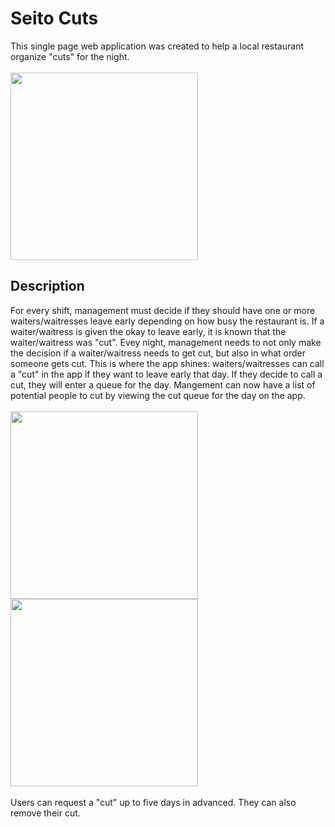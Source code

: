 # Seito Cuts
This single page web application was created to help a local restaurant organize "cuts" for the night.<br/>
<br/>
<img height="300" src="https://firebasestorage.googleapis.com/v0/b/seito-cuts.appspot.com/o/seito-cuts_auth.png?alt=media&token=c304792f-c22b-4da3-bac4-007c3207dd8d">
## Description
 For every shift, management must decide if they should have one or more waiters/waitresses leave early depending on how busy the restaurant is. If a waiter/waitress is given the okay to leave early, it is known that the waiter/waitress was "cut". Evey night, management needs to not only make the decision if a waiter/waitress needs to get cut, but also in what order someone gets cut. This is where the app shines: waiters/waitresses can call a "cut" in the app if they want to leave early that day. If they decide to call a cut, they will enter a queue for the day. Mangement can now have a list of potential people to cut by viewing the cut queue for the day on the app. 
 <br/>
 <br/>
 <img height="300" src="https://firebasestorage.googleapis.com/v0/b/seito-cuts.appspot.com/o/seito-cuts_login.png?alt=media&token=a60e062e-6d9c-479b-8cb2-941665e514eb">
 <img height="300" src="https://firebasestorage.googleapis.com/v0/b/seito-cuts.appspot.com/o/seito-cuts_home.png?alt=media&token=b96a42cf-2d0b-4dde-8895-5bf53f3277ad">
 <br/>
 <br/>
 Users can request a "cut" up to five days in advanced. They can also remove their cut.
